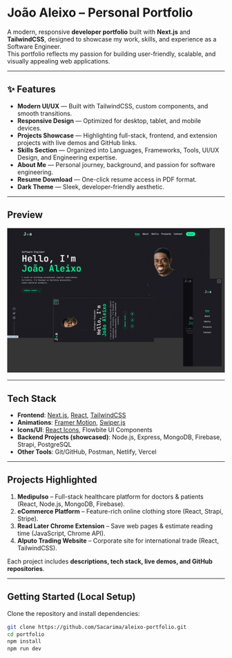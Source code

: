 #  João Aleixo – Personal Portfolio

A modern, responsive **developer portfolio** built with **Next.js** and **TailwindCSS**, designed to showcase my work, skills, and experience as a Software Engineer.  
This portfolio reflects my passion for building user-friendly, scalable, and visually appealing web applications.

---

## ✨ Features

-  **Modern UI/UX** — Built with TailwindCSS, custom components, and smooth transitions.
-  **Responsive Design** — Optimized for desktop, tablet, and mobile devices.
-  **Projects Showcase** — Highlighting full-stack, frontend, and extension projects with live demos and GitHub links.
-  **Skills Section** — Organized into Languages, Frameworks, Tools, UI/UX Design, and Engineering expertise.
-  **About Me** — Personal journey, background, and passion for software engineering.
-  **Resume Download** — One-click resume access in PDF format.
-  **Dark Theme** — Sleek, developer-friendly aesthetic.

---

##  Preview

![Portfolio Screenshot](https://raw.githubusercontent.com/Sacarima/aleixo-portfolio/main/public/assets/portfolio.jpg)


---

##  Tech Stack

- **Frontend**: [Next.js](https://nextjs.org/), [React](https://react.dev/), [TailwindCSS](https://tailwindcss.com/)  
- **Animations**: [Framer Motion](https://www.framer.com/motion/), [Swiper.js](https://swiperjs.com/)  
- **Icons/UI**: [React Icons](https://react-icons.github.io/react-icons/), Flowbite UI Components  
- **Backend Projects (showcased)**: Node.js, Express, MongoDB, Firebase, Strapi, PostgreSQL  
- **Other Tools**: Git/GitHub, Postman, Netlify, Vercel  

---

##  Projects Highlighted

1. **Medipulso** – Full-stack healthcare platform for doctors & patients (React, Node.js, MongoDB, Firebase).  
2. **eCommerce Platform** – Feature-rich online clothing store (React, Strapi, Stripe).  
3. **Read Later Chrome Extension** – Save web pages & estimate reading time (JavaScript, Chrome API).  
4. **Alputo Trading Website** – Corporate site for international trade (React, TailwindCSS).  

Each project includes **descriptions, tech stack, live demos, and GitHub repositories**.

---

##  Getting Started (Local Setup)

Clone the repository and install dependencies:

```bash
git clone https://github.com/Sacarima/aleixo-portfolio.git
cd portfolio
npm install
npm run dev
